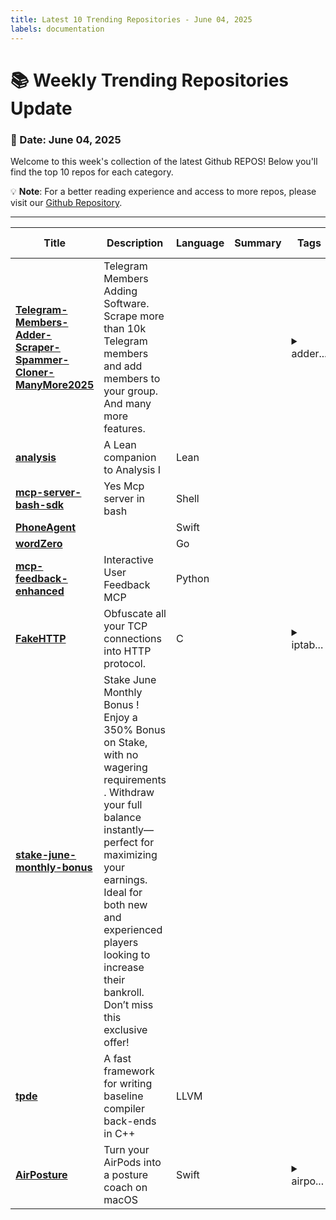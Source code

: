 ```yaml
---
title: Latest 10 Trending Repositories - June 04, 2025
labels: documentation
---
```

# 📚 Weekly Trending Repositories Update

### 📅 Date: June 04, 2025

Welcome to this week's collection of the latest Github REPOS! Below you'll find the top 10 repos for each category.

💡 **Note**: For a better reading experience and access to more repos, please visit our [Github Repository](https://github.com/marc-ko/daily-trending-repo).

---

| **Title** | **Description** | **Language** | **Summary** | **Tags** | **Stars Count** |
| --- | --- | --- | --- | --- | --- |
| **[Telegram-Members-Adder-Scraper-Spammer-Cloner-ManyMore2025](https://github.com/TeleAddingMarketing/Telegram-Members-Adder-Scraper-Spammer-Cloner-ManyMore2025)** | Telegram Members Adding Software. Scrape more than 10k Telegram members and add members to your group. And many more features. |  |  | <details><summary>adder...</summary><p>adder-telegram, python, tele-members, telegram-bot, telegram-bot-tools, telegram-channel, telegram-channel-scraper, telegram-channel-scrapper, telegram-clone, telegram-forwarder, telegram-group-member-adding, telegram-hack, telegram-member-adder2024, telegram-member-scraper-tool, telegram-message-forwarder, telegram-message-sender, telegram-report-ban-tool, telegram-tool, telegram-tool-2025, telegram-tool-free</p></details> | 552 |
| **[analysis](https://github.com/teorth/analysis)** | A Lean companion to Analysis I | Lean |  |  | 434 |
| **[mcp-server-bash-sdk](https://github.com/muthuishere/mcp-server-bash-sdk)** | Yes Mcp server in bash | Shell |  |  | 383 |
| **[PhoneAgent](https://github.com/rounak/PhoneAgent)** |  | Swift |  |  | 364 |
| **[wordZero](https://github.com/ZeroHawkeye/wordZero)** |  | Go |  |  | 340 |
| **[mcp-feedback-enhanced](https://github.com/Minidoracat/mcp-feedback-enhanced)** | Interactive User Feedback MCP | Python |  |  | 338 |
| **[FakeHTTP](https://github.com/MikeWang000000/FakeHTTP)** | Obfuscate all your TCP connections into HTTP protocol. | C |  | <details><summary>iptab...</summary><p>iptables, netfilter-queue, nfqueue, obfuscation</p></details> | 280 |
| **[stake-june-monthly-bonus](https://github.com/merlavik08/stake-june-monthly-bonus)** | Stake June Monthly Bonus ! Enjoy a 350% Bonus on Stake, with no wagering requirements . Withdraw your full balance instantly—perfect for maximizing your earnings. Ideal for both new and experienced players looking to increase their bankroll. Don’t miss this exclusive offer! |  |  |  | 274 |
| **[tpde](https://github.com/tpde2/tpde)** | A fast framework for writing baseline compiler back-ends in C++ | LLVM |  |  | 262 |
| **[AirPosture](https://github.com/allenv0/AirPosture)** | Turn your AirPods into a posture coach on macOS | Swift |  | <details><summary>airpo...</summary><p>airpods, airpodspro, ios, iosapp, macos, macosapp, swiftui</p></details> | 239 |

